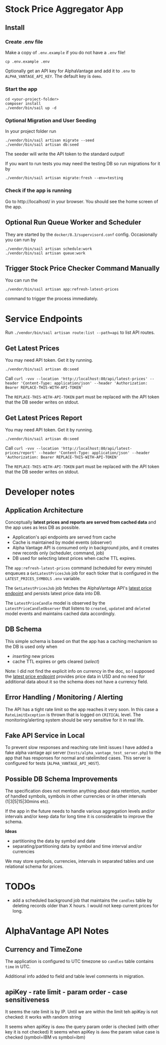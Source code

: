 # Stock Price Aggregator App

## Install

### Create .env file

Make a copy of `.env.example` if you do not have a `.env` file!

```cp .env.example .env```

Optionally get an API key for AlphaVantage and add it to `.env` to `ALPHA_VANTAGE_API_KEY`.
The default key is `demo`.

### Start the app

```
cd <your-project-folder>
composer install
./vendor/bin/sail up -d
```

### Optional Migration and User Seeding
In your project folder run
```
./vendor/bin/sail artisan migrate --seed
./vendor/bin/sail artisan db:seed

```
The seeder will write the API token to the standard output!

If you want to run tests you may need the testing DB so run migrations for it by
```
./vendor/bin/sail artisan migrate:fresh --env=testing
```

### Check if the app is running

Go to http://localhost/ in your browser. You should see the home screen of the app.


## Optional Run Queue Worker and Scheduler

They are started by the `docker/8.3/supervisord.conf` config. Occasionally you can run by

```
./vendor/bin/sail artisan schedule:work
./vendor/bin/sail artisan queue:work
```

## Trigger Stock Price Checker Command Manually

You can run the
```
./vendor/bin/sail artisan app:refresh-latest-prices
```
command to trigger the process immediately.

# Service Endpoints
Run `./vendor/bin/sail artisan route:list --path=api` to list API routes.

## Get Latest Prices
You may need API token. Get it by running.
```
./vendor/bin/sail artisan db:seed
```

Call
```curl -vvv --location 'http://localhost:80/api/latest-prices' --header 'Content-Type: application/json' --header 'Authorization: Bearer REPLACE-THIS-WITH-API-TOKEN'```

The `REPLACE-THIS-WITH-API-TOKEN` part must be replaced with the API token that the DB seeder writes on stdout.

## Get Latest Prices Report
You may need API token. Get it by running.
```
./vendor/bin/sail artisan db:seed
```

Call
```curl -vvv --location 'http://localhost:80/api/latest-prices/report' --header 'Content-Type: application/json' --header 'Authorization: Bearer REPLACE-THIS-WITH-API-TOKEN'```

The `REPLACE-THIS-WITH-API-TOKEN` part must be replaced with the API token that the DB seeder writes on stdout.


# Developer notes

## Application Architecture

Conceptually **latest prices and reports are served from cached data** and the app uses as less DB as possible.

- Application's api endpoints are served from cache
- Cache is maintained by model events (observer)
- Alpha Vantage API is consumed only in background jobs, and it creates new records only (scheduler, command, job)
- DB used for selecting latest prices when cache TTL expires.



The `app:refresh-latest-prices` command (scheduled for every minute) enqueues a `GetLatestPricesJob` job for each ticker that is configured in the `LATEST_PRICES_SYMBOLS` `.env` variable.

The `GetLatestPricesJob` job fetches the AlphaVantage API's [latest price endpoint](https://www.alphavantage.co/documentation/#latestprice) and persists latest price data into DB.

The `LatestPriceCandle` model is observed by the `LatestPriceCandleObserver` that listens to `created`, `updated` and `deleted` model events and maintains cached data accordingly.



## DB Schema

This simple schema is based on that the app has a caching mechanism so the DB is
used only when
- _inserting_ new prices
- cache TTL expires or gets cleared (_select_)

Note: I did not find the explicit info on currency in the doc, so I supposed
the [latest price endpoint](https://www.alphavantage.co/documentation/#latestprice) provides price data in USD and
no need for additional data about it so the schema does not have a currency field.


## Error Handling / Monitoring / Alerting
The API has a tight rate limit so the app reaches it very soon. In this case a `RateLimitException` is thrown that is logged on `CRITICAL` level.
The monitoring/alerting system should be very sensitive for it in real life.

## Fake API Service in Local
To prevent slow responses and reaching rate limit issues I have added a fake alpha vantage api server (`tests/alpha_vantage_test_server.php`) to the app that has
responses for normal and ratelimited cases. This server is configured for tests (`ALPHA_VANTAGE_API_HOST`).


## Possible DB Schema Improvements

The specification does not mention anything about data retention, number of handled symbols, symbols
in other currencies or in other intervals (1|3|5|15|30mins etc).

If the app in the future needs to handle various aggregation levels and/or intervals and/or keep data for long time
it is considerable to improve the schema.

**Ideas**
- partitioning the data by symbol and date
- separating/partitioning data by symbol and time interval and/or currencies

We may store symbols, currencies, intervals in separated tables and use relational schema for prices.

# TODOs
- add a scheduled background job that maintains the `candles` table by deleting records older than X hours. I would not keep current prices for long.

# AlphaVantage API Notes

## Currency and TimeZone

The application is configured to UTC timezone so `candles` table contains `time` in UTC.

Additional info added to field and table level comments in migration.

## apiKey - rate limit - param order - case sensitiveness

It seems the rate limit is by IP.
Until we are within the limit teh apiKey is not checked: it works with random string

It seems when apiKey is `demo` the query param order is checked (with other key it is not checked)
It seems when apiKey is `demo` the param value case is checked (symbol=IBM vs symbol=ibm)

